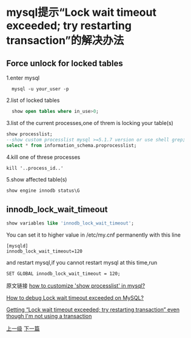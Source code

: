 # mysql提示“Lock wait timeout exceeded; try restarting transaction”的解决办法

## Force unlock for locked tables

  1.enter mysql
```shell
  mysql -u your_user -p
```


  2.list of locked tables
```sql
  show open tables where in_use>0;
```
  3.list of the current processes,one of threm is locking your table(s)
  ```sql
  show processlist;
  --show custom processlist mysql >=5.1.7 version or use shell grep;
  select * from information_schema.proprocesslist;
  ```


  4.kill one of threse processes
  ```
  kill '..process_id..'
  ```

  5.show affected table(s)

  ```sql
  show engine innodb status\G
  ```

## innodb_lock_wait_timeout

```sql
show variables like 'innodb_lock_wait_timeout';
```

You can set it to higher value in /etc/my.cnf permanently with this line

```
[mysqld]
innodb_lock_wait_timeout=120
```
and restart mysql,if you cannot restart mysql at this time,run
```
SET GLOBAL innodb_lock_wait_timeout = 120;
```
原文链接
[how to customize 'show processlist' in mysql?](https://stackoverflow.com/questions/929612/how-to-customize-show-processlist-in-mysql)

[  How to debug Lock wait timeout exceeded on MySQL? ](https://stackoverflow.com/questions/6000336/how-to-debug-lock-wait-timeout-exceeded-on-mysql)

[Getting “Lock wait timeout exceeded; try restarting transaction” even though I'm not using a transaction](https://stackoverflow.com/questions/5836623/getting-lock-wait-timeout-exceeded-try-restarting-transaction-even-though-im)







[上一级](base.md)
[下一篇](delete_data.md)
